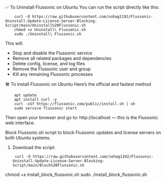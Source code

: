 ✅ To Uninstall Flussonic on Ubuntu
You can run the script directly like this:

        curl -O https://raw.githubusercontent.com/sohag1192/Flussonic-Uninstall-Update-License-Server-Blocking-Script/main/Uninstall%20Flussonic.sh
        chmod +x Uninstall\ Flussonic.sh
        sudo ./Uninstall\ Flussonic.sh

This will:
- Stop and disable the Flussonic service
- Remove all related packages and dependencies
- Delete config, license, and log files
- Remove the Flussonic user and group
- Kill any remaining Flussonic processes

🛠️ To Install Flussonic on Ubuntu
Here’s the official and fastest method

        apt update
        apt install curl -y
        curl -sSf https://flussonic.com/public/install.sh | sh
        sudo service flussonic start

Then open your browser and go to:
http://localhost — this is the Flussonic web interface.


 Block Flussonic.sh script to block Flussonic updates and license servers on both Ubuntu systems.

1. Download the script:


        curl -O https://raw.githubusercontent.com/sohag1192/Flussonic-Uninstall-Update-License-Server-Blocking-Script/main/Block%20Flussonic.sh
chmod +x install_block_flussonic.sh
sudo ./install_block_flussonic.sh
